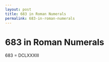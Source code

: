 ```yaml
---
layout: post
title: 683 in Roman Numerals
permalink: 683-in-roman-numerals
---
```


# 683 in Roman Numerals

683 = DCLXXXIII
